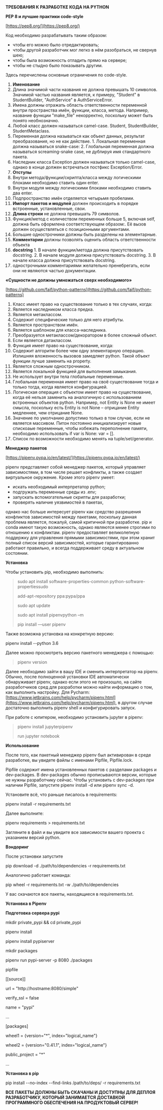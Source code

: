 **ТРЕБОВАНИЯ К РАЗРАБОТКЕ КОДА НА PYTHON**

**PEP 8 и лучшие практики code-style**

[https://pep8.org/](https://pep8.org/)

Код необходимо разрабатывать таким образом:

- чтобы его можно было отредактировать;
- чтобы другой разработчик мог легко в нём разобраться, не свернув шею;
- чтобы была возможность отладить прямо на сервере;
- чтобы не стыдно было показывать другим.

Здесь перечислены основные ограничения по code-style.

1. **Именование**
  1. Длина значимой части названия не должна превышать 10 символов. Значимой частью названия является, к примеру, "Student" в StudentBuilder, "AuthService" в AuthServiceError.
  2. Имена должны отражать область ответственности переменной внутри пространства имён, функции, класса, метода. Например, название функции "make\_file" некорректно, поскольку может быть понято необнозначно.
  3. Любой класс должен называться camel-case. Student, StudentBuilder, StudentMetaclass.
  4. Переменная должна называться как объект данных, результат преобразования, но не как действие.
    1. Локальная переменная должна называться snake-case:
    2. Глобальная переменная должна называться screaming-snake case, не дублируя имя стандартного пакета.
  5. Наследник класса Exception должен называться только camel-case, однако в конце должен встречаться постфикс Exception/Error.
2. **Отступы**
  1. Внутри метода/функции/скрипта/класса между логическими блоками необходимо ставить один enter.
  2. Внутри модуля между логическими блоками необходимо ставить два enter.
  3. Подпространство имëн отделяется четырьмя пробелами.
3. **Импорт пакетов и модулей** должен происходить в порядке встроенные, установленные, свои.
4. **Длина строки** не должна превышать 79 символов.
  1. Функция/метод с количеством переменных больше 5, включая self, должна быть оформлена соответствующем образом:. Еë вызов должен осуществляться с позиционными аргументами.
  2. Большие однострочники должны быть разделены на элементарные.
5. **Комментарии** должны позволять оценить область ответственности объекта
  1. **docstring**
    1. В начале функции/метода должна присутствовать docstring.
    2. В начале модуля должна присутствовать docstring.
    3. В начале класса должна присутствовать docstring.
  2. однострочными комментариями желательно пренебрегать, если они не являются частью документации.

**«Сущности не должны умножаться сверх необходимого»**

[https://github.com/faif/python-patterns](https://github.com/faif/python-patterns)

1. Класс имеет право на существование только в тех случаях, когда:
  1. Является наследником класса предка.
  2. Является метаклассом.
  3. Содержит специфические только для него атрибуты.
  4. Является пространством имëн.
  5. Является шаблоном для класса-наследника.
  6. Преобразуется метаклассом/декоратором в более сложный объект.
  7. Если является датаклассом.
2. Функция имеет право на существование, когда:
  1. Содержит алгоритм более чем одну элементарную операцию. Излишняя вложенность вызовов замедляет python. Такой объект функции лучше заменить на property.
  2. Является сложным однострочником.
  3. Является локальной функцией для выполнения замыкания.
  4. Не использует внутри тела глобальные переменные.
3. Глобальная переменная имеет право на своё существование тогда и только тогда, когда является конфигурацией.
4. Логическая операция с объектом имеет право на существование, когда еë нельзя заменить на аналогичную с использованием встроенных объектов python. Например, not Entity is None не имеет смысла, поскольку есть Entity is not None – отрицание Entity медленнее, чем отрицание None.
5. Значение по умолчанию допустимо только в том случае, если не является массивом. Питон постоянно инициализирует новые спискоаые переменные, чтобы избежать переполнение памяти, необходимо использовать if var is None: var = [].
6. Список по возможности необходимо менять на tuple/set/generator.

**Менеджер пакетов**

[https://pipenv.pypa.io/en/latest/](https://pipenv.pypa.io/en/latest/)

pipenv представляет собой менеджер пакетов, который управляет зависимостями, в том числе решает конфликты, а также создает виртуальное окружение. Кроме этого pipenv умеет:

- искать необходимый интерпретатор python;
- подгружать переменные среды из .env;
- запускать вспомогательные скрипты для разработки;
- проверять наличие уязвимостей в пакетах,

однако нас больше интересует pipenv как средство разрешения конфликтов зависимостей между пакетами, поскольку данная проблема является, пожалуй, самой критичной при разработке. pip и conda имеют такую возможность, однако являются менее строгими по отношению к конфликтам. pipenv предоставляет великолепную поддержку для управления прямыми зависимостями, при этом хранит полный список версий зависимостей, которые гарантированно работают правильно, и всегда поддерживает среду в актуальном состоянии.

**Установка**

Чтобы установить pip, необходимо выполнить:

> sudo apt install software-properties-common python-software-propertiessudo 
> 
> add-apt-repository ppa:pypa/ppa
> 
> sudo apt update
> 
> sudo apt install pipenvpython –m 
> 
> pip install ––user pipenv

Также возможна установка на конкретную версию:

pipenv install --python 3.6

Далее можно просмотреть версию пакетного менеджера с помощью:

> pipenv version

Далее необходимо зайти в вашу IDE и сменить интерпретатор на pipenv. Обычно, после полноценной установки IDE автоматически обнаруживает pipenv, однако если этого не произошло, на сайте разработчиков сред для разработки можно найти информацию о том, как выполнить настройку. Для Pycharm: [https://www.jetbrains.com/help/pycharm/pipenv.html](https://www.jetbrains.com/help/pycharm/pipenv.html), в другом случае достаточно выполнить pipenv shell и конфигурировать запуск.

При работе с юпитером, необходимо установить jupyter в pipenv:

> pipenv install jupyterpipenv 
> 
> run jupyter notebook

**Использование**

После того, как пакетный менеджер pipenv был активирован в среде разработке, вы увидете файлы с именами Pipfile, Pipfile.lock.

Pipfile содержит имена установленных пакетов с разделами packages и dev-packages. В dev-packages обычно прописываются версии, которые не нужны разработчику сейчас. Чтобы установить с dev-packages при наличии Pipfile, запустите pipenv install -d или pipenv sync -d.

Установите всё, что раньше писалось в requirements:

pipenv install -r requirements.txt

Далее выполните:

pipenv requirements \> requirements.txt

Загляните в файл и вы увидите все зависимости вашего проекта с указанием версий python.

**Вэндоринг**

После установки запустите

pip download -d ./path/to/dependencies -r requirements.txt

Аналогично работает команда:

pip wheel -r requirements.txt -w ./path/to/dependencies

У вас скачаются все пакеты, находящиеся в requirements.txt.

**Установка в Pipenv**

**Подготовка сервера pypi**

mkdir private\_pypi && cd private\_pypi

pipenv install

pipenv install pypiserver

mkdir packages

pipenv run pypi-server -p 8080 ./packages

pipfile

[[source]]

url = "http://hostname:8080/simple"

verify\_ssl = false

name = "pypi"

…

[packages]

wheel1 = {version="\*", index="logical\_name"}

wheel2 = {version="0.41.1", index="logical\_name"}

public\_project = "\*"

…

**Установка в pip**

pip install --no-index --find-links /path/to/deps/ -r requirements.txt

**ВСЕ ПАКЕТЫ ДОЛЖНЫ БЫТЬ СКАЧАНЫ И ДОСТУПНЫ ДЛЯ ДЕПЛОЯ РАЗРАБОТЧИКУ, КОТОРЫЙ ЗАНИМАЕТСЯ ДОСТАВКОЙ ПРОГРАММНОГО ОБЕСПЕЧЕНИЯ НА ПРОДУКТОВЫЙ СЕРВЕР!**
